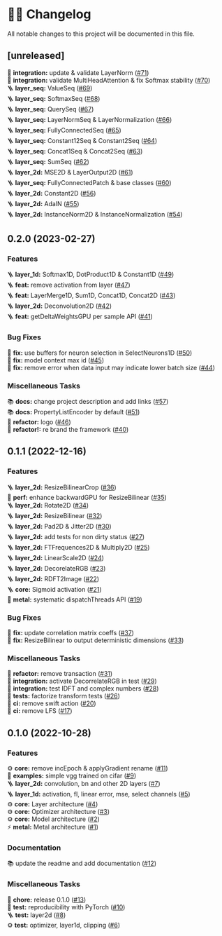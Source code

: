 # 👨‍💻 Changelog

All notable changes to this project will be documented in this file.

## [unreleased]

🚨 **integration:** update & validate LayerNorm ([#71](https://github.com/owkin/GrAIdient/pull/71))\
🚨 **integration:** validate MultiHeadAttention & fix Softmax stability ([#70](https://github.com/owkin/GrAIdient/pull/70))\
🪜 **layer_seq:** ValueSeq ([#69](https://github.com/owkin/GrAIdient/pull/69))\
🪜 **layer_seq:** SoftmaxSeq ([#68](https://github.com/owkin/GrAIdient/pull/68))\
🪜 **layer_seq:** QuerySeq ([#67](https://github.com/owkin/GrAIdient/pull/67))\
🪜 **layer_seq:** LayerNormSeq & LayerNormalization ([#66](https://github.com/owkin/GrAIdient/pull/66))\
🪜 **layer_seq:** FullyConnectedSeq ([#65](https://github.com/owkin/GrAIdient/pull/65))\
🪜 **layer_seq:** Constant12Seq & Constant2Seq ([#64](https://github.com/owkin/GrAIdient/pull/64))\
🪜 **layer_seq:** Concat1Seq & Concat2Seq ([#63](https://github.com/owkin/GrAIdient/pull/63))\
🪜 **layer_seq:** SumSeq ([#62](https://github.com/owkin/GrAIdient/pull/62))\
🪜 **layer_2d:** MSE2D & LayerOutput2D ([#61](https://github.com/owkin/GrAIdient/pull/61))\
🪜 **layer_seq:** FullyConnectedPatch & base classes ([#60](https://github.com/owkin/GrAIdient/pull/60))\
🪜 **layer_2d:** Constant2D ([#56](https://github.com/owkin/GrAIdient/pull/56))\
🪜 **layer_2d:** AdaIN ([#55](https://github.com/owkin/GrAIdient/pull/55))\
🪜 **layer_2d:** InstanceNorm2D & InstanceNormalization ([#54](https://github.com/owkin/GrAIdient/pull/54))

## 0.2.0 (2023-02-27)

### Features

🪜 **layer_1d:** Softmax1D, DotProduct1D & Constant1D ([#49](https://github.com/owkin/GrAIdient/pull/49))\
🪜 **feat:** remove activation from layer ([#47](https://github.com/owkin/GrAIdient/pull/47))\
🪜 **feat:** LayerMerge1D, Sum1D, Concat1D, Concat2D ([#43](https://github.com/owkin/GrAIdient/pull/43))\
🪜 **layer_2d:** Deconvolution2D ([#42](https://github.com/owkin/GrAIdient/pull/42))\
🪜 **feat:** getDeltaWeightsGPU per sample API ([#41](https://github.com/owkin/GrAIdient/pull/41))

### Bug Fixes

🐛 **fix:** use buffers for neuron selection in SelectNeurons1D ([#50](https://github.com/owkin/GrAIdient/pull/50))\
🐛 **fix:** model context max id ([#45](https://github.com/owkin/GrAIdient/pull/45))\
🐛 **fix:** remove error when data input may indicate lower batch size ([#44](https://github.com/owkin/GrAIdient/pull/44))

### Miscellaneous Tasks

📚 **docs:** change project description and add links ([#57](https://github.com/owkin/GrAIdient/pull/57))\
📚 **docs:** PropertyListEncoder by default ([#51](https://github.com/owkin/GrAIdient/pull/51))\
🎉 **refactor:** logo ([#46](https://github.com/owkin/GrAIdient/pull/46))\
🎉 **refactor!:** re brand the framework ([#40](https://github.com/owkin/GrAIdient/pull/40))

## 0.1.1 (2022-12-16)

### Features

🪜 **layer_2d:** ResizeBilinearCrop ([#36](https://github.com/owkin/GrAIdient/pull/36))\
🚀 **perf:** enhance backwardGPU for ResizeBilinear ([#35](https://github.com/owkin/GrAIdient/pull/35))\
🪜 **layer_2d:** Rotate2D ([#34](https://github.com/owkin/GrAIdient/pull/34))\
🪜 **layer_2d:** ResizeBilinear ([#32](https://github.com/owkin/GrAIdient/pull/32))\
🪜 **layer_2d:** Pad2D & Jitter2D ([#30](https://github.com/owkin/GrAIdient/pull/30))\
🪜 **layer_2d:** add tests for non dirty status ([#27](https://github.com/owkin/GrAIdient/pull/27))\
🪜 **layer_2d:** FTFrequences2D & Multiply2D ([#25](https://github.com/owkin/GrAIdient/pull/25))\
🪜 **layer_2d:** LinearScale2D ([#24](https://github.com/owkin/GrAIdient/pull/24))\
🪜 **layer_2d:** DecorelateRGB ([#23](https://github.com/owkin/GrAIdient/pull/23))\
🪜 **layer_2d:** RDFT2Image ([#22](https://github.com/owkin/GrAIdient/pull/22))\
🪜 **core:** Sigmoid activation ([#21](https://github.com/owkin/GrAIdient/pull/21))\
🚀 **metal:** systematic dispatchThreads API ([#19](https://github.com/owkin/GrAIdient/pull/19))

### Bug Fixes 

🐛 **fix:** update correlation matrix coeffs ([#37](https://github.com/owkin/GrAIdient/pull/37))\
🐛 **fix:** ResizeBilinear to output deterministic dimensions ([#33](https://github.com/owkin/GrAIdient/pull/33))

### Miscellaneous Tasks

🔨 **refactor:** remove transaction ([#31](https://github.com/owkin/GrAIdient/pull/31))\
🚨 **integration:** activate DecorrelateRGB in test ([#29](https://github.com/owkin/GrAIdient/pull/29))\
🚨 **integration:** test IDFT and complex numbers ([#28](https://github.com/owkin/GrAIdient/pull/28))\
🔨 **tests:** factorize transform tests ([#26](https://github.com/owkin/GrAIdient/pull/26))\
👷 **ci:** remove swift action ([#20](https://github.com/owkin/GrAIdient/pull/20))\
👷 **ci:** remove LFS ([#17](https://github.com/owkin/GrAIdient/pull/17))

## 0.1.0 (2022-10-28)

### Features

⚙️ **core:** remove incEpoch & applyGradient rename ([#11](https://github.com/owkin/GrAIdient/pull/11))\
🚀 **examples:** simple vgg trained on cifar ([#9](https://github.com/owkin/GrAIdient/pull/9))\
🪜 **layer_2d:** convolution, bn and other 2D layers ([#7](https://github.com/owkin/GrAIdient/pull/7))\
🪜 **layer_1d:** activation, fl, linear error, mse, select channels ([#5](https://github.com/owkin/GrAIdient/pull/5))\
⚙️ **core:** Layer architecture ([#4](https://github.com/owkin/GrAIdient/pull/4))\
⚙️ **core:** Optimizer architecture ([#3](https://github.com/owkin/GrAIdient/pull/3))\
⚙️ **core:** Model architecture ([#2](https://github.com/owkin/GrAIdient/pull/2))\
⚡️ **metal:** Metal architecture ([#1](https://github.com/owkin/GrAIdient/pull/1))

### Documentation

📚 update the readme and add documentation ([#12](https://github.com/owkin/GrAIdient/pull/12))

### Miscellaneous Tasks

🔧 **chore:** release 0.1.0 ([#13](https://github.com/owkin/GrAIdient/pull/13))\
🚀 **test:** reproducibility with PyTorch ([#10](https://github.com/owkin/GrAIdient/pull/10))\
🪜 **test:** layer2d ([#8](https://github.com/owkin/GrAIdient/pull/8))\
⚙️ **test:** optimizer, layer1d, clipping ([#6](https://github.com/owkin/GrAIdient/pull/6))
